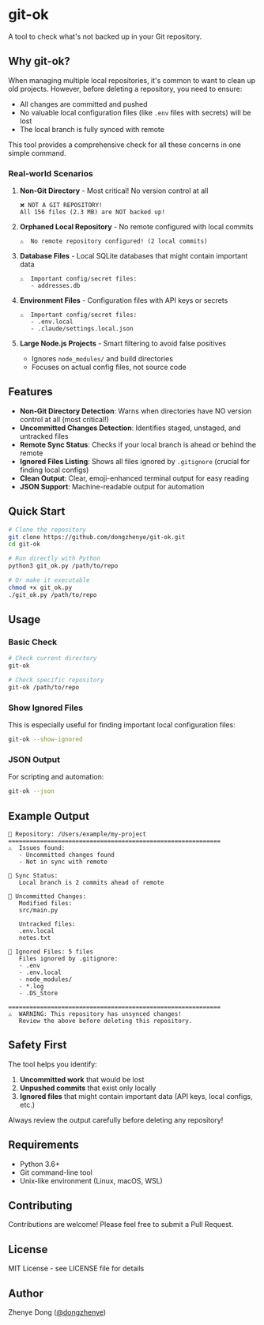 # git-ok

A tool to check what's not backed up in your Git repository.

## Why git-ok?

When managing multiple local repositories, it's common to want to clean up old projects. However, before deleting a repository, you need to ensure:
- All changes are committed and pushed
- No valuable local configuration files (like `.env` files with secrets) will be lost
- The local branch is fully synced with remote

This tool provides a comprehensive check for all these concerns in one simple command.

### Real-world Scenarios

1. **Non-Git Directory** - Most critical! No version control at all
   ```
   ❌ NOT A GIT REPOSITORY!
   All 156 files (2.3 MB) are NOT backed up!
   ```

2. **Orphaned Local Repository** - No remote configured with local commits
   ```
   ⚠️  No remote repository configured! (2 local commits)
   ```

3. **Database Files** - Local SQLite databases that might contain important data
   ```
   ⚠️  Important config/secret files:
      - addresses.db
   ```

4. **Environment Files** - Configuration files with API keys or secrets
   ```
   ⚠️  Important config/secret files:
      - .env.local
      - .claude/settings.local.json
   ```

5. **Large Node.js Projects** - Smart filtering to avoid false positives
   - Ignores `node_modules/` and build directories
   - Focuses on actual config files, not source code

## Features

- **Non-Git Directory Detection**: Warns when directories have NO version control at all (most critical!)
- **Uncommitted Changes Detection**: Identifies staged, unstaged, and untracked files
- **Remote Sync Status**: Checks if your local branch is ahead or behind the remote
- **Ignored Files Listing**: Shows all files ignored by `.gitignore` (crucial for finding local configs)
- **Clean Output**: Clear, emoji-enhanced terminal output for easy reading
- **JSON Support**: Machine-readable output for automation

## Quick Start

```bash
# Clone the repository
git clone https://github.com/dongzhenye/git-ok.git
cd git-ok

# Run directly with Python
python3 git_ok.py /path/to/repo

# Or make it executable
chmod +x git_ok.py
./git_ok.py /path/to/repo
```

## Usage

### Basic Check
```bash
# Check current directory
git-ok

# Check specific repository
git-ok /path/to/repo
```

### Show Ignored Files
This is especially useful for finding important local configuration files:
```bash
git-ok --show-ignored
```

### JSON Output
For scripting and automation:
```bash
git-ok --json
```

## Example Output

```
📁 Repository: /Users/example/my-project
============================================================
⚠️  Issues found:
   - Uncommitted changes found
   - Not in sync with remote

🔄 Sync Status:
   Local branch is 2 commits ahead of remote

📝 Uncommitted Changes:
   Modified files:
   src/main.py
   
   Untracked files:
   .env.local
   notes.txt

🚫 Ignored Files: 5 files
   Files ignored by .gitignore:
   - .env
   - .env.local
   - node_modules/
   - *.log
   - .DS_Store

============================================================
⚠️  WARNING: This repository has unsynced changes!
   Review the above before deleting this repository.
```

## Safety First

The tool helps you identify:
1. **Uncommitted work** that would be lost
2. **Unpushed commits** that exist only locally
3. **Ignored files** that might contain important data (API keys, local configs, etc.)

Always review the output carefully before deleting any repository!

## Requirements

- Python 3.6+
- Git command-line tool
- Unix-like environment (Linux, macOS, WSL)

## Contributing

Contributions are welcome! Please feel free to submit a Pull Request.

## License

MIT License - see LICENSE file for details

## Author

Zhenye Dong ([@dongzhenye](https://github.com/dongzhenye))